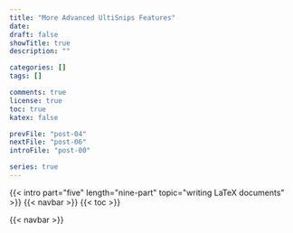 ```yaml
---
title: "More Advanced UltiSnips Features"
date:
draft: false
showTitle: true
description: ""

categories: []
tags: []

comments: true
license: true
toc: true
katex: false

prevFile: "post-04"
nextFile: "post-06"
introFile: "post-00"

series: true
---
```


{{< intro part="five" length="nine-part" topic="writing LaTeX documents" >}}
{{< navbar >}}
{{< toc >}}

{{< navbar >}}
